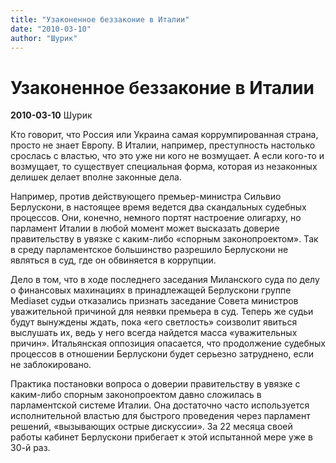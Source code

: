 ```yaml
---
title: "Узаконенное беззаконие в Италии"
date: "2010-03-10"
author: "Шурик"
---
```


# Узаконенное беззаконие в Италии

**2010-03-10** Шурик

Кто говорит, что Россия или Украина самая коррумпированная страна, просто не знает Европу. В Италии, например, преступность настолько срослась с властью, что это уже ни кого не возмущает. А если кого-то и возмущает, то существует специальная форма, которая из незаконных делишек делает вполне законные дела.

Например, против действующего премьер-министра Сильвио Берлускони, в настоящее время ведется два скандальных судебных процессов. Они, конечно, немного портят настроение олигарху, но парламент Италии в любой момент может высказать доверие правительству в увязке с каким-либо «спорным законопроектом». Так в среду парламентское большинство разрешило Берлускони не являться в суд, где он обвиняется в коррупции.

Дело в том, что в ходе последнего заседания Миланского суда по делу о финансовых махинациях в принадлежащей Берлускони группе Mediaset судьи отказались признать заседание Совета министров уважительной причиной для неявки премьера в суд. Теперь же судьи будут вынуждены ждать, пока «его светлость» соизволит явиться выслушать их, ведь у него всегда найдется масса «уважительных причин». Итальянская оппозиция опасается, что продолжение судебных процессов в отношении Берлускони будет серьезно затруднено, если не заблокировано.

Практика постановки вопроса о доверии правительству в увязке с каким-либо спорным законопроектом давно сложилась в парламентской системе Италии. Она достаточно часто используется исполнительной властью для быстрого проведения через парламент решений, «вызывающих острые дискуссии». За 22 месяца своей работы кабинет Берлускони прибегает к этой испытанной мере уже в 30-й раз.
